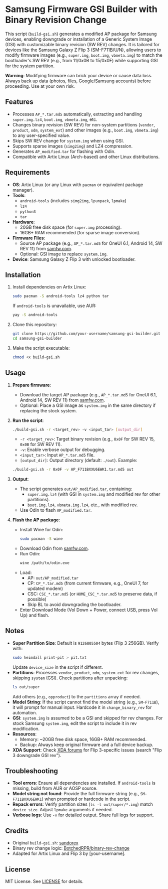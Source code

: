 # Samsung Firmware GSI Builder with Binary Revision Change

This script (`build-gsi.sh`) generates a modified AP package for Samsung devices, enabling downgrade or installation of a Generic System Image (GSI) with customizable binary revision (SW REV) changes. It is tailored for devices like the Samsung Galaxy Z Flip 3 (SM-F711B/U/N), allowing users to modify firmware images (e.g., `super.img`, `boot.img`, `vbmeta.img`) to match the bootloader's SW REV (e.g., from 11/0x0B to 15/0x0F) while supporting GSI for the system partition.

**Warning**: Modifying firmware can brick your device or cause data loss. Always back up data (photos, files, Google/Samsung accounts) before proceeding. Use at your own risk.

## Features
- Processes `AP_*.tar.md5` automatically, extracting and handling `super.img.lz4`, `boot.img`, `vbmeta.img`, etc.
- Changes binary revision (SW REV) for non-system partitions (`vendor`, `product`, `odm`, `system_ext`) and other images (e.g., `boot.img`, `vbmeta.img`) to any user-specified value.
- Skips SW REV change for `system.img` when using GSI.
- Supports sparse images (`simg2img`) and LZ4 compression.
- Generates `AP_modified.tar` for flashing with Odin.
- Compatible with Artix Linux (Arch-based) and other Linux distributions.

## Requirements
- **OS**: Artix Linux (or any Linux with `pacman` or equivalent package manager).
- **Tools**:
  - `android-tools` (includes `simg2img`, `lpunpack`, `lpmake`)
  - `lz4`
  - `python3`
  - `tar`
- **Hardware**:
  - 20GB free disk space (for `super.img` processing).
  - 16GB+ RAM recommended (for sparse image conversion).
- **Firmware Files**:
  - Source AP package (e.g., `AP_*.tar.md5` for OneUI 6.1, Android 14, SW REV 11) from [samfw.com](https://samfw.com/firmware/SM-F711B).
  - Optional: GSI image to replace `system.img`.
- **Device**: Samsung Galaxy Z Flip 3 with unlocked bootloader.

## Installation
1. Install dependencies on Artix Linux:
   ```bash
   sudo pacman -S android-tools lz4 python tar
   ```
   If `android-tools` is unavailable, use AUR:
   ```bash
   yay -S android-tools
   ```
2. Clone this repository:
   ```bash
   git clone https://github.com/your-username/samsung-gsi-builder.git
   cd samsung-gsi-builder
   ```
3. Make the script executable:
   ```bash
   chmod +x build-gsi.sh
   ```

## Usage
1. **Prepare firmware**:
   - Download the target AP package (e.g., `AP_*.tar.md5` for OneUI 6.1, Android 14, SW REV 11) from [samfw.com](https://samfw.com/firmware/SM-F711B).
   - Optional: Place a GSI image as `system.img` in the same directory if replacing the stock system.

2. **Run the script**:
   ```bash
   ./build-gsi.sh -r <target_rev> -v <input_tar> [output_dir]
   ```
   - `-r <target_rev>`: Target binary revision (e.g., `0x0F` for SW REV 15, `0x0B` for SW REV 11).
   - `-v`: Enable verbose output for debugging.
   - `<input_tar>`: Input `AP_*.tar.md5` file.
   - `[output_dir]`: Output directory (default: `./out`).
   Example:
   ```bash
   ./build-gsi.sh -r 0x0F -v AP_F711BXXU6EWK1.tar.md5 out
   ```

3. **Output**:
   - The script generates `out/AP_modified.tar`, containing:
     - `super.img.lz4` (with GSI in `system.img` and modified rev for other partitions).
     - `boot.img.lz4`, `vbmeta.img.lz4`, etc., with modified rev.
   - Use Odin to flash `AP_modified.tar`.

4. **Flash the AP package**:
   - Install Wine for Odin:
     ```bash
     sudo pacman -S wine
     ```
   - Download Odin from [samfw.com](https://samfw.com).
   - Run Odin:
     ```bash
     wine /path/to/odin.exe
     ```
   - Load:
     - AP: `out/AP_modified.tar`
     - CP: `CP_*.tar.md5` (from current firmware, e.g., OneUI 7, for updated modem)
     - CSC: `CSC_*.tar.md5` (or `HOME_CSC_*.tar.md5` to preserve data, if possible)
     - Skip BL to avoid downgrading the bootloader.
   - Enter Download Mode (Vol Down + Power, connect USB, press Vol Up) and flash.

## Notes
- **Super Partition Size**: Default is `9126805504` bytes (Flip 3 256GB). Verify with:
  ```bash
  sudo heimdall print-pit > pit.txt
  ```
  Update `device_size` in the script if different.
- **Partitions**: Processes `vendor`, `product`, `odm`, `system_ext` for rev changes, skipping `system` (GSI). Check partitions after unpacking:
  ```bash
  ls out/super
  ```
  Add others (e.g., `opproduct`) to the `partitions` array if needed.
- **Model String**: If the script cannot find the model string (e.g., `SM-F711B`), it will prompt for manual input. Hardcode it in `change_binary_rev` for automation.
- **GSI**: `system.img` is assumed to be a GSI and skipped for rev changes. For stock Samsung `system.img`, edit the script to include it in rev modification.
- **Resources**:
  - Memory: ~20GB free disk space, 16GB+ RAM recommended.
  - Backup: Always keep original firmware and a full device backup.
- **XDA Support**: Check [XDA forums](https://xdaforums.com) for Flip 3-specific issues (search "Flip 3 downgrade GSI rev").

## Troubleshooting
- **Tool errors**: Ensure all dependencies are installed. If `android-tools` is missing, build from AUR or AOSP source.
- **Model string not found**: Provide the full firmware string (e.g., `SM-F711BXXU6EWK1`) when prompted or hardcode in the script.
- **Repack errors**: Verify partition sizes (`ls -l out/super/*.img`) match `device_size`. Adjust `lpmake` arguments if needed.
- **Verbose logs**: Use `-v` for detailed output. Share full logs for support.

## Credits
- Original `build-gsi.sh`: [sandorex](https://gist.github.com/sandorex/031c006cc9f705c3640bad8d5b9d66d2)
- Binary rev change logic: [BotchedRPR/binary-rev-change](https://github.com/BotchedRPR/binary-rev-change)
- Adapted for Artix Linux and Flip 3 by [your-username].

## License
MIT License. See [LICENSE](LICENSE) for details.
